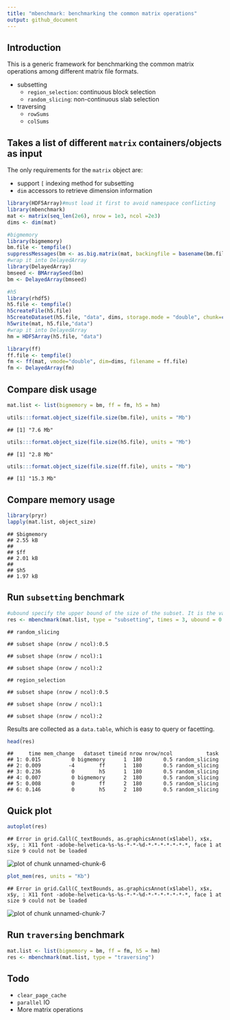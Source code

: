 ```yaml
---
title: "mbenchmark: benchmarking the common matrix operations"
output: github_document
---
```




## Introduction

This is a generic framework for benchmarking the common matrix operations among different matrix file formats.

* subsetting
    * `region_selection`: continuous block selection
    * `random_slicing`: non-continuous slab selection
* traversing
    * `rowSums`
    * `colSums`

## Takes a list of different `matrix` containers/objects as input
The only requirements for the `matrix` object are:

* support `[` indexing method for subsetting
* `dim` accessors to retrieve dimension information


```r
library(HDF5Array)#must load it first to avoid namespace conflicting
library(mbenchmark)
mat <- matrix(seq_len(2e6), nrow = 1e3, ncol =2e3)
dims <- dim(mat)

#bigmemory
library(bigmemory)
bm.file <- tempfile()
suppressMessages(bm <- as.big.matrix(mat, backingfile = basename(bm.file), backingpath = dirname(bm.file)))
#wrap it into DelayedArray
library(DelayedArray)
bmseed <- BMArraySeed(bm)
bm <- DelayedArray(bmseed)

#h5
library(rhdf5)
h5.file <- tempfile()
h5createFile(h5.file)
h5createDataset(h5.file, "data", dims, storage.mode = "double", chunk=c(100,100), level=7)
h5write(mat, h5.file,"data")
#wrap it into DelayedArray
hm = HDF5Array(h5.file, "data")

library(ff)
ff.file <- tempfile()
fm <- ff(mat, vmode="double", dim=dims, filename = ff.file)
fm <- DelayedArray(fm)
```
## Compare disk usage

```r
mat.list <- list(bigmemory = bm, ff = fm, h5 = hm)

utils:::format.object_size(file.size(bm.file), units = "Mb")
```

```
## [1] "7.6 Mb"
```

```r
utils:::format.object_size(file.size(h5.file), units = "Mb")
```

```
## [1] "2.8 Mb"
```

```r
utils:::format.object_size(file.size(ff.file), units = "Mb")
```

```
## [1] "15.3 Mb"
```
## Compare memory usage

```r
library(pryr)
lapply(mat.list, object_size)
```

```
## $bigmemory
## 2.55 kB
## 
## $ff
## 2.01 kB
## 
## $h5
## 1.97 kB
```



## Run `subsetting` benchmark

```r
#ubound specify the upper bound of the size of the subset. It is the value of the maximum percentage of original matrix
res <- mbenchmark(mat.list, type = "subsetting", times = 3, ubound = 0.9, trace_mem = TRUE, verbose = FALSE) 
```

```
## random_slicing
```

```
## subset shape (nrow / ncol):0.5
```

```
## subset shape (nrow / ncol):1
```

```
## subset shape (nrow / ncol):2
```

```
## region_selection
```

```
## subset shape (nrow / ncol):0.5
```

```
## subset shape (nrow / ncol):1
```

```
## subset shape (nrow / ncol):2
```


Results are collected as a `data.table`, which is easy to query or facetting.

```r
head(res)
```

```
##     time mem_change   dataset timeid nrow nrow/ncol           task
## 1: 0.015          0 bigmemory      1  180       0.5 random_slicing
## 2: 0.009         -4        ff      1  180       0.5 random_slicing
## 3: 0.236          0        h5      1  180       0.5 random_slicing
## 4: 0.007          0 bigmemory      2  180       0.5 random_slicing
## 5: 0.008          0        ff      2  180       0.5 random_slicing
## 6: 0.146          0        h5      2  180       0.5 random_slicing
```

## Quick plot


```r
autoplot(res)
```

```
## Error in grid.Call(C_textBounds, as.graphicsAnnot(x$label), x$x, x$y, : X11 font -adobe-helvetica-%s-%s-*-*-%d-*-*-*-*-*-*-*, face 1 at size 9 could not be loaded
```

![plot of chunk unnamed-chunk-6](figure/unnamed-chunk-6-1.png)


```r
plot_mem(res, units = "Kb")
```

```
## Error in grid.Call(C_textBounds, as.graphicsAnnot(x$label), x$x, x$y, : X11 font -adobe-helvetica-%s-%s-*-*-%d-*-*-*-*-*-*-*, face 1 at size 9 could not be loaded
```

![plot of chunk unnamed-chunk-7](figure/unnamed-chunk-7-1.png)

## Run `traversing` benchmark

```r
mat.list <- list(bigmemory = bm, ff = fm, h5 = hm)
res <- mbenchmark(mat.list, type = "traversing")
```

## Todo
* `clear_page_cache`
* `parallel` IO
* More matrix operations
